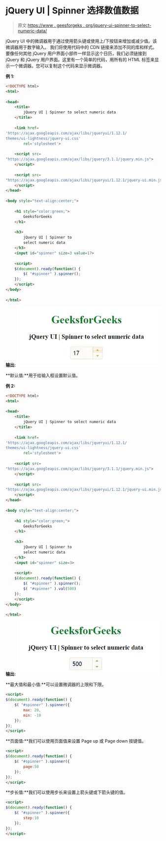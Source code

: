 # jQuery UI | Spinner 选择数值数据

> 原文:[https://www . geesforgeks . org/jquery-ui-spinner-to-select-numeric-data/](https://www.geeksforgeeks.org/jquery-ui-spinner-to-select-numeric-data/)

jQuery UI 中的微调器用于通过使用箭头键或使用上/下按钮来增加或减少值。该微调器用于数字输入。
我们将使用代码中的 CDN 链接来添加不同的库和样式。要像任何其他 jQuery 用户界面小部件一样显示这个日历，我们必须链接到 jQuery 和 jQuery 用户界面。这里有一个简单的代码，用所有的 HTML 标签来显示一个微调器。您可以复制这个代码来显示微调器。

**例 1:**

```html
<!DOCTYPE html>
<html>

<head>
    <title>
        jQuery UI | Spinner to select numeric data
    </title>

    <link href=
'https://ajax.googleapis.com/ajax/libs/jqueryui/1.12.1/
themes/ui-lightness/jquery-ui.css'
        rel='stylesheet'>

    <script src=
"https://ajax.googleapis.com/ajax/libs/jquery/3.1.1/jquery.min.js">
    </script>

    <script src=
"https://ajax.googleapis.com/ajax/libs/jqueryui/1.12.1/jquery-ui.min.js">
    </script>
</head>

<body style="text-align:center;">

    <h1 style="color:green;">
        GeeksforGeeks
    </h1>

    <h3>
        jQuery UI | Spinner to
        select numeric data
    </h3>
    <input id="spinner" size=3 value=17>

    <script>
    $(document).ready(function() {
        $( "#spinner" ).spinner();
    });
    </script>
</body>

</html>
```

**输出:**
![](img/c5d712d541ef6b7c219b0cb9ab95bcaf.png)

**默认值:**用于给输入框设置默认值。

**例 2:**

```html
<!DOCTYPE html>
<html>

<head>
    <title>
        jQuery UI | Spinner to select numeric data
    </title>

    <link href=
'https://ajax.googleapis.com/ajax/libs/jqueryui/1.12.1/
themes/ui-lightness/jquery-ui.css'
        rel='stylesheet'>

    <script src=
"https://ajax.googleapis.com/ajax/libs/jquery/3.1.1/jquery.min.js">
    </script>

    <script src=
"https://ajax.googleapis.com/ajax/libs/jqueryui/1.12.1/jquery-ui.min.js">
    </script>
</head>

<body style="text-align:center;">

    <h1 style="color:green;">
        GeeksforGeeks
    </h1>

    <h3>
        jQuery UI | Spinner to
        select numeric data
    </h3>
    <input id="spinner" size=3>

    <script>
    $(document).ready(function() {
        $( "#spinner" ).spinner();
        $( "#spinner" ).val(500)
    });
    </script>
</body>

</html>
```

**输出:**
![](img/f6c567bcf360592931582829e2306df2.png)

**最大值和最小值:**可以设置微调器的上限和下限。

```html
<script>
$(document).ready(function() {
    $( "#spinner" ).spinner({
        max: 20,
        min: -10
    });
});
</script>
```

**页面值:**我们可以使用页面值来设置 Page up 或 Page down 按键值。

```html
<script>
$(document).ready(function() {
    $( "#spinner" ).spinner({
        page:50
    });
});
</script>
```

**步长值:**我们可以使用步长来设置上箭头键或下箭头键的值。

```html
<script>
$(document).ready(function() {
    $( "#spinner" ).spinner({
        step:10
    });
});
</script>
```